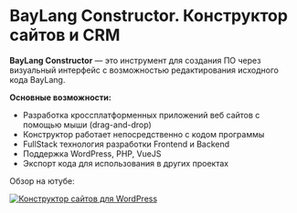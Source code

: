 # BayLang Constructor. Конструктор сайтов и CRM

**BayLang Constructor** — это инструмент для создания ПО через визуальный интерфейс с возможностью редактирования исходного кода BayLang.

**Основные возможности:**
- Разработка кроссплатформенных приложений веб сайтов с помощью мыши (drag-and-drop)
- Конструктор работает непосредственно с кодом программы
- FullStack технология разработки Frontend и Backend
- Поддержка WordPress, PHP, VueJS
- Экспорт кода для использования в других проектах

Обзор на ютубе:

[![Конструктор сайтов для WordPress](https://img.youtube.com/vi/HZUMhqxvUEg/0.jpg)](https://www.youtube.com/watch?v=HZUMhqxvUEg)
